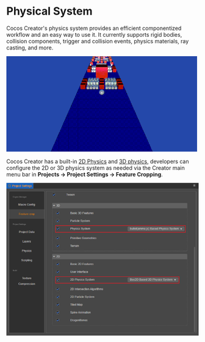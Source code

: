 # Physical System

Cocos Creator's physics system provides an efficient componentized workflow and an easy way to use it. It currently supports rigid bodies, collision components, trigger and collision events, physics materials, ray casting, and more.

![image](img/physics.gif)

Cocos Creator has a built-in [2D Physics](../physics-2d/physics-2d.md) and [3D physics](physics.md), developers can configure the 2D or 3D physics system as needed via the Creator main menu bar in **Projects -> Project Settings -> Feature Cropping**.

![physics system](img/physics-system.png)

